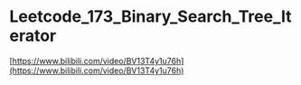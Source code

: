 # Leetcode_173_Binary_Search_Tree_Iterator

[https://www.bilibili.com/video/BV13T4y1u76h](https://www.bilibili.com/video/BV13T4y1u76h)
